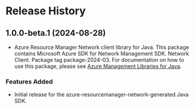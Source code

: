# Release History

## 1.0.0-beta.1 (2024-08-28)

- Azure Resource Manager Network client library for Java. This package contains Microsoft Azure SDK for Network Management SDK. Network Client. Package tag package-2024-03. For documentation on how to use this package, please see [Azure Management Libraries for Java](https://aka.ms/azsdk/java/mgmt).
### Features Added

- Initial release for the azure-resourcemanager-network-generated Java SDK.
